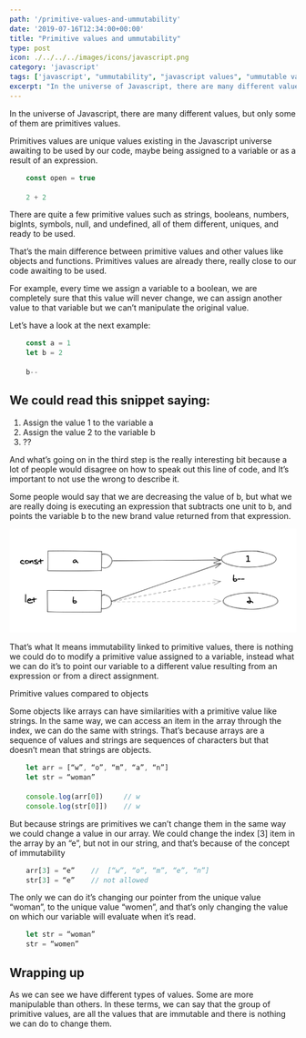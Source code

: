 ```yaml
---
path: '/primitive-values-and-ummutability'
date: '2019-07-16T12:34:00+00:00'
title: "Primitive values and ummutability"
type: post
icon: ./../../../images/icons/javascript.png
category: 'javascript'
tags: ['javascript', "ummutability", "javascript values", "ummutable values", "primitive values"]
excerpt: "In the universe of Javascript, there are many different values, but only some of them are primitives values and you'll be better knowing about them."
---
```


In the universe of Javascript, there are many different values, but only some of them are primitives values.

Primitives values are unique values existing in the Javascript universe awaiting to be used by our code, maybe being assigned to a variable or as a result of an expression.

```js
	const open = true

	2 + 2
``` 

There are quite a few primitive values such as strings, booleans, numbers, bigInts, symbols, null, and undefined, all of them different, uniques, and ready to be used.

That’s the main difference between primitive values and other values like objects and functions. Primitives values are already there, really close to our code awaiting to be used.

For example, every time we assign a variable to a boolean, we are completely sure that this value will never change, we can assign another value to that variable but we can’t manipulate the original value.

Let’s have a look at the next example:

```js
	const a = 1
	let b = 2
	
	b--
```


## We could read this snippet saying:
 
1. Assign the value 1 to the variable a
2. Assign the value 2 to the variable b
3. ??

And what’s going on in the third step is the really interesting bit because a lot of people would disagree on how to speak out this line of code, and It’s important to not use the wrong to describe it.

Some people would say that we are decreasing the value of b, but what we are really doing is executing an expression that subtracts one unit to b, and points the variable b to the new brand value returned from that expression. 


![alt text](reassignment.png "Reassigning a variable")

That’s what It means immutability linked to primitive values, there is nothing we could do to modify a primitive value assigned to a variable, instead what we can do it’s to point our variable to a different value resulting from an expression or from a direct assignment.

Primitive values compared to objects

Some objects like arrays can have similarities with a primitive value like strings. In the same way, we can access an item in the array through the index, we can do the same with strings. That’s because arrays are a sequence of values and strings are sequences of characters but that doesn’t mean that strings are objects.

```js
	let arr = [“w”, “o”, “m”, “a”, “n”]
	let str = “woman”

	console.log(arr[0]) 	// w 
	console.log(str[0]]) 	// w 
```

But because strings are primitives we can’t change them in the same way we could change a value in our array. We could change the index [3] item in the array by an “e”, but not in our string, and that’s because of the concept of immutability

```js
	arr[3] = “e” 	//  [“w”, “o”, “m”, “e”, “n”]
	str[3] = “e”  	// not allowed 
```

The only we can do it’s changing our pointer from the unique value “woman”, to the unique value “women”, and that’s only changing the value on which our variable will evaluate when it’s read.

```js
	let str = “woman”
	str = “women”
```

## Wrapping up

As we can see we have different types of values. Some are more manipulable than others. In these terms, we can say that the group of primitive values, are all the values that are immutable and there is nothing we can do to change them. 
